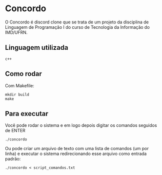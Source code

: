 # Concordo

O Concordo é discord clone que se trata de um projeto da disciplina de Linguagem de Programação I do curso de Tecnologia da Informação do IMD/UFRN.

## Linguagem utilizada

```console
c++
```

## Como rodar

Com Makefile:
```console
mkdir build
make
```

## Para executar
Você pode rodar o sistema e em logo depois digitar os comandos seguidos de ENTER
```console
./concordo
```

Ou pode criar um arquivo de texto com uma lista de comandos (um por linha) e executar o sistema redirecionando esse arquivo como entrada padrão:
```console
./concordo < script_comandos.txt
```
